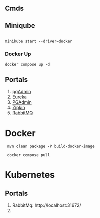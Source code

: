 
## Cmds

## Miniqube

```agsl

minikube start --driver=docker
```

### Docker Up
```agsl
docker compose up -d
```

## Portals
1. [pgAdmin](http://localhost:5050/)
1. [Eureka](http://localhost:8761/)
1. [PGAdmin](http://localhost:5050/browser/)
1. [Zipkin](http://127.0.0.1:9411/)
1. [RabbitMQ](http://localhost:15672/)


# Docker
```agsl
 mvn clean package -P build-docker-image
 
 docker compose pull
```


# Kubernetes

## Portals
1. RabbitMq: http://localhost:31672/
2. 